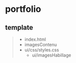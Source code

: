 # portfolio
## template
> - index.html
> - imagesContenu
> - ui/css/styles.css
>   - ui/imagesHabillage